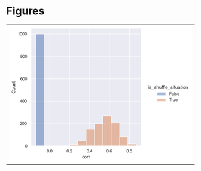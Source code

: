 
# Figures

|                                              |
|:---------------------------------------------|
| ![](./base-neuron-response-correlation-.png) |
